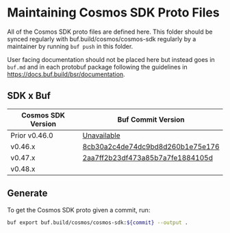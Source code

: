 # Maintaining Cosmos SDK Proto Files

All of the Cosmos SDK proto files are defined here. This folder should
be synced regularly with buf.build/cosmos/cosmos-sdk regularly by
a maintainer by running `buf push` in this folder.

User facing documentation should not be placed here but instead goes in
`buf.md` and in each protobuf package following the guidelines in
https://docs.buf.build/bsr/documentation.

## SDK x Buf

| Cosmos SDK Version | Buf Commit Version                                                                                            |
| ------------------ | ------------------------------------------------------------------------------------------------------------- |
| Prior v0.46.0      | [Unavailable](https://github.com/bufbuild/buf/issues/1415)                                                    |
| v0.46.x            | [8cb30a2c4de74dc9bd8d260b1e75e176](https://buf.build/cosmos/cosmos-sdk/docs/8cb30a2c4de74dc9bd8d260b1e75e176) |
| v0.47.x            | [2aa7ff2b23df473a85b7a7fe1884105d](https://buf.build/cosmos/cosmos-sdk/docs/2aa7ff2b23df473a85b7a7fe1884105d) |
| v0.48.x            |                                                                                                               |

## Generate

To get the Cosmos SDK proto given a commit, run: 

```bash
buf export buf.build/cosmos/cosmos-sdk:${commit} --output .
```
